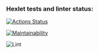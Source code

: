 ### Hexlet tests and linter status:
[![Actions Status](https://github.com/maks-ushakov/php-project-lvl1/workflows/hexlet-check/badge.svg)](https://github.com/maks-ushakov/php-project-lvl1/actions)

[![Maintainability](https://api.codeclimate.com/v1/badges/a99a88d28ad37a79dbf6/maintainability)](https://codeclimate.com/github/codeclimate/codeclimate/maintainability)

![Lint](https://github.com/maks-ushakov/php-project-lvl1/actions/workflows/lint.yml/badge.svg)
